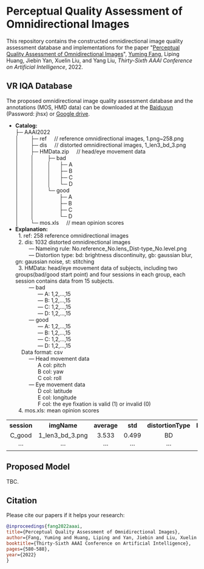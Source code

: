 # Perceptual Quality Assessment of Omnidirectional Images

This repository contains the constructed omnidirectional image quality assessment database and implementations for the paper "[Perceptual Quality Assessment of Omnidirectional Images](https://aaai-2022.virtualchair.net/poster_aaai4008)", [Yuming Fang](http://sim.jxufe.cn/JDMKL/ymfang.html), Liping Huang, Jiebin Yan, Xuelin Liu, and Yang Liu, *Thirty-Sixth AAAI Conference on Artificial Intelligence*, 2022.

## VR IQA Database
The proposed omnidirectional image quality assessment database and the annotations (MOS, HMD data) can be downloaded at the [Baiduyun](https://pan.baidu.com/s/1DRDeEf3yWRKuzJ7_BT3GjA) (Password: jhsx) or [Google drive](https://drive.google.com/drive/folders/1ro9D6LOhpd-t6f_X0P5Rx5dkgF8fDJPS?usp=sharing).
+ **Catalog:**<br>
├─&nbsp;AAAI2022<br>
│&nbsp;&nbsp;&nbsp;&nbsp;&nbsp;&nbsp;&nbsp;&nbsp;├─&nbsp;ref        &nbsp;&nbsp;&nbsp;&nbsp;// reference omnidirectional images, 1.png~258.png<br>
│&nbsp;&nbsp;&nbsp;&nbsp;&nbsp;&nbsp;&nbsp;&nbsp;├─&nbsp;dis        &nbsp;&nbsp;&nbsp;&nbsp;// distorted omnidirectional images, 1_len3_bd_3.png<br>
│&nbsp;&nbsp;&nbsp;&nbsp;&nbsp;&nbsp;&nbsp;&nbsp;├─&nbsp;HMData.zip &nbsp;&nbsp;&nbsp;&nbsp;// head/eye movement data<br>
│&nbsp;&nbsp;&nbsp;&nbsp;&nbsp;&nbsp;&nbsp;&nbsp;│&nbsp;&nbsp;&nbsp;&nbsp;&nbsp;&nbsp;&nbsp;&nbsp;&nbsp;├─&nbsp;bad<br>
│&nbsp;&nbsp;&nbsp;&nbsp;&nbsp;&nbsp;&nbsp;&nbsp;│&nbsp;&nbsp;&nbsp;&nbsp;&nbsp;&nbsp;&nbsp;&nbsp;&nbsp;│&nbsp;&nbsp;&nbsp;&nbsp;&nbsp;&nbsp;├─&nbsp;A<br>
│&nbsp;&nbsp;&nbsp;&nbsp;&nbsp;&nbsp;&nbsp;&nbsp;│&nbsp;&nbsp;&nbsp;&nbsp;&nbsp;&nbsp;&nbsp;&nbsp;&nbsp;│&nbsp;&nbsp;&nbsp;&nbsp;&nbsp;&nbsp;├─&nbsp;B<br>
│&nbsp;&nbsp;&nbsp;&nbsp;&nbsp;&nbsp;&nbsp;&nbsp;│&nbsp;&nbsp;&nbsp;&nbsp;&nbsp;&nbsp;&nbsp;&nbsp;&nbsp;│&nbsp;&nbsp;&nbsp;&nbsp;&nbsp;&nbsp;├─&nbsp;C<br>
│&nbsp;&nbsp;&nbsp;&nbsp;&nbsp;&nbsp;&nbsp;&nbsp;│&nbsp;&nbsp;&nbsp;&nbsp;&nbsp;&nbsp;&nbsp;&nbsp;&nbsp;│&nbsp;&nbsp;&nbsp;&nbsp;&nbsp;&nbsp;└─&nbsp;D<br>
│&nbsp;&nbsp;&nbsp;&nbsp;&nbsp;&nbsp;&nbsp;&nbsp;│&nbsp;&nbsp;&nbsp;&nbsp;&nbsp;&nbsp;&nbsp;&nbsp;&nbsp;└─&nbsp;good<br>
│&nbsp;&nbsp;&nbsp;&nbsp;&nbsp;&nbsp;&nbsp;&nbsp;│&nbsp;&nbsp;&nbsp;&nbsp;&nbsp;&nbsp;&nbsp;&nbsp;&nbsp;&nbsp;&nbsp;&nbsp;&nbsp;&nbsp;&nbsp;&nbsp;&nbsp;├─&nbsp;A<br>
│&nbsp;&nbsp;&nbsp;&nbsp;&nbsp;&nbsp;&nbsp;&nbsp;│&nbsp;&nbsp;&nbsp;&nbsp;&nbsp;&nbsp;&nbsp;&nbsp;&nbsp;&nbsp;&nbsp;&nbsp;&nbsp;&nbsp;&nbsp;&nbsp;&nbsp;├─&nbsp;B<br>
│&nbsp;&nbsp;&nbsp;&nbsp;&nbsp;&nbsp;&nbsp;&nbsp;│&nbsp;&nbsp;&nbsp;&nbsp;&nbsp;&nbsp;&nbsp;&nbsp;&nbsp;&nbsp;&nbsp;&nbsp;&nbsp;&nbsp;&nbsp;&nbsp;&nbsp;├─&nbsp;C<br>
│&nbsp;&nbsp;&nbsp;&nbsp;&nbsp;&nbsp;&nbsp;&nbsp;│&nbsp;&nbsp;&nbsp;&nbsp;&nbsp;&nbsp;&nbsp;&nbsp;&nbsp;&nbsp;&nbsp;&nbsp;&nbsp;&nbsp;&nbsp;&nbsp;&nbsp;└─&nbsp;D<br>
│&nbsp;&nbsp;&nbsp;&nbsp;&nbsp;&nbsp;&nbsp;&nbsp;└─&nbsp;mos.xls    &nbsp;&nbsp;&nbsp;&nbsp;// mean opinion scores
+ **Explanation:**<br>
&nbsp; 1. ref: 258 reference omnidirectional images <br>
&nbsp; 2. dis: 1032 distorted omnidirectional images <br>
&nbsp;&nbsp;&nbsp;&nbsp;&nbsp;&nbsp;&nbsp;&nbsp; — Nameing rule: No.reference_No.lens_Dist-type_No.level.png<br>
&nbsp;&nbsp;&nbsp;&nbsp;&nbsp;&nbsp;&nbsp;&nbsp; — Distortion type: bd: brightness discontinuity, gb: gaussian blur, gn: gaussian noise, st: stitching<br> 
&nbsp; 3. HMData: head/eye movement data of subjects, including two groups(bad/good start point) and four sessions in each group, each session contains data from 15 subjects.<br>
&nbsp;&nbsp;&nbsp;&nbsp;&nbsp;&nbsp;&nbsp;&nbsp; — bad<br>
&nbsp;&nbsp;&nbsp;&nbsp;&nbsp;&nbsp;&nbsp;&nbsp;&nbsp;&nbsp;&nbsp;&nbsp;&nbsp;&nbsp; — A: 1,2,...,15<br>
&nbsp;&nbsp;&nbsp;&nbsp;&nbsp;&nbsp;&nbsp;&nbsp;&nbsp;&nbsp;&nbsp;&nbsp;&nbsp;&nbsp; — B: 1,2,...,15<br>
&nbsp;&nbsp;&nbsp;&nbsp;&nbsp;&nbsp;&nbsp;&nbsp;&nbsp;&nbsp;&nbsp;&nbsp;&nbsp;&nbsp; — C: 1,2,...,15<br>
&nbsp;&nbsp;&nbsp;&nbsp;&nbsp;&nbsp;&nbsp;&nbsp;&nbsp;&nbsp;&nbsp;&nbsp;&nbsp;&nbsp; — D: 1,2,...,15<br>
&nbsp;&nbsp;&nbsp;&nbsp;&nbsp;&nbsp;&nbsp;&nbsp; — good<br>
&nbsp;&nbsp;&nbsp;&nbsp;&nbsp;&nbsp;&nbsp;&nbsp;&nbsp;&nbsp;&nbsp;&nbsp;&nbsp;&nbsp; — A: 1,2,...,15<br>
&nbsp;&nbsp;&nbsp;&nbsp;&nbsp;&nbsp;&nbsp;&nbsp;&nbsp;&nbsp;&nbsp;&nbsp;&nbsp;&nbsp; — B: 1,2,...,15<br>
&nbsp;&nbsp;&nbsp;&nbsp;&nbsp;&nbsp;&nbsp;&nbsp;&nbsp;&nbsp;&nbsp;&nbsp;&nbsp;&nbsp; — C: 1,2,...,15<br>
&nbsp;&nbsp;&nbsp;&nbsp;&nbsp;&nbsp;&nbsp;&nbsp;&nbsp;&nbsp;&nbsp;&nbsp;&nbsp;&nbsp; — D: 1,2,...,15<br>
&nbsp;&nbsp;&nbsp; Data format: csv <br>
&nbsp;&nbsp;&nbsp;&nbsp;&nbsp;&nbsp;&nbsp;&nbsp; — Head movement data<br>
&nbsp;&nbsp;&nbsp;&nbsp;&nbsp;&nbsp;&nbsp;&nbsp;&nbsp;&nbsp;&nbsp;&nbsp;&nbsp;&nbsp; A col: pitch<br>
&nbsp;&nbsp;&nbsp;&nbsp;&nbsp;&nbsp;&nbsp;&nbsp;&nbsp;&nbsp;&nbsp;&nbsp;&nbsp;&nbsp; B col: yaw<br>
&nbsp;&nbsp;&nbsp;&nbsp;&nbsp;&nbsp;&nbsp;&nbsp;&nbsp;&nbsp;&nbsp;&nbsp;&nbsp;&nbsp; C col: roll<br>
&nbsp;&nbsp;&nbsp;&nbsp;&nbsp;&nbsp;&nbsp;&nbsp; — Eye movement data<br>
&nbsp;&nbsp;&nbsp;&nbsp;&nbsp;&nbsp;&nbsp;&nbsp;&nbsp;&nbsp;&nbsp;&nbsp;&nbsp;&nbsp; D col: latitude<br>
&nbsp;&nbsp;&nbsp;&nbsp;&nbsp;&nbsp;&nbsp;&nbsp;&nbsp;&nbsp;&nbsp;&nbsp;&nbsp;&nbsp; E col: longitude<br>
&nbsp;&nbsp;&nbsp;&nbsp;&nbsp;&nbsp;&nbsp;&nbsp;&nbsp;&nbsp;&nbsp;&nbsp;&nbsp;&nbsp; F col: the eye fixation is valid (1) or invalid (0)<br>
&nbsp; 4. mos.xls: mean opinion scores<br>
<table align="center">
  <tr><th align="center">session</th><th align="center">imgName</th><th align="center">average</th><th align="center">std</th><th align="center">distortionType</th><th align="center">level</th><th align="center">explorationTime</th><th align="center">startingPoint</th><th align="center">Scene</th></tr>
  <tr align="center"><td>C_good</td><td>1_len3_bd_3.png</td><td>3.533</td><td>0.499</td><td>BD</td><td>3</td><td>5s</td><td>1</td><td>CreativePark</td></tr>
  <tr align="center"><td>···</td><td>···</td><td>···</td><td>···</td><td>···</td><td>···</td><td>···</td><td>···</td><td>···</td></tr>
</table>

## Proposed Model
TBC.


## Citation
Please cite our papers if it helps your research:
```bibtex
@inproceedings{fang2022aaai,
title={Perceptual Quality Assessment of Omnidirectional Images},
author={Fang, Yuming and Huang, Liping and Yan, Jiebin and Liu, Xuelin and Liu, Yang},
booktitle={Thirty-Sixth AAAI Conference on Artificial Intelligence},
pages={580-588},
year={2022}
}
